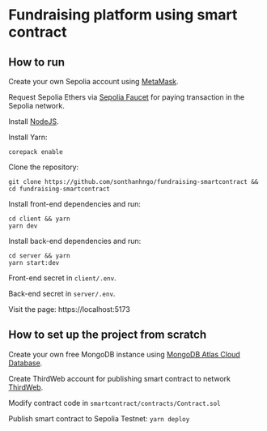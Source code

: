 # Fundraising platform using smart contract

## How to run

Create your own Sepolia account using [MetaMask](https://chromewebstore.google.com/detail/metamask/nkbihfbeogaeaoehlefnkodbefgpgknn).

Request Sepolia Ethers via [Sepolia Faucet](https://www.infura.io/faucet/sepolia) for paying transaction in the Sepolia network.

Install [NodeJS](https://github.com/nvm-sh/nvm).

Install Yarn:

```
corepack enable
```

Clone the repository:

```
git clone https://github.com/sonthanhngo/fundraising-smartcontract && cd fundraising-smartcontract
```

Install front-end dependencies and run:

```
cd client && yarn
yarn dev
```

Install back-end dependencies and run:

```
cd server && yarn
yarn start:dev
```

Front-end secret in `client/.env`.

Back-end secret in `server/.env`.

Visit the page: https://localhost:5173

## How to set up the project from scratch

Create your own free MongoDB instance using [MongoDB Atlas Cloud Database](https://www.mongodb.com/atlas/database).

Create ThirdWeb account for publishing smart contract to network [ThirdWeb](https://thirdweb.com/dashboard).

Modify contract code in `smartcontract/contracts/Contract.sol`

Publish smart contract to Sepolia Testnet: `yarn deploy`
